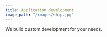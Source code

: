 ```yaml
---
title: Application development
image_path: "/images/ship.jpg"
---
```


We build custom development for your needs.
